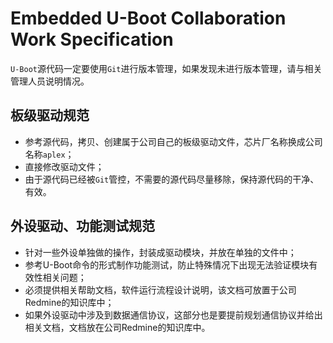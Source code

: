 # Embedded U-Boot Collaboration Work Specification

`U-Boot`源代码一定要使用`Git`进行版本管理，如果发现未进行版本管理，请与相关管理人员说明情况。

## 板级驱动规范

* 参考源代码，拷贝、创建属于公司自己的板级驱动文件，芯片厂名称换成公司名称`aplex`；
* 直接修改驱动文件；
* 由于源代码已经被`Git`管控，不需要的源代码尽量移除，保持源代码的干净、有效。

## 外设驱动、功能测试规范

* 针对一些外设单独做的操作，封装成驱动模块，并放在单独的文件中；
* 参考U-Boot命令的形式制作功能测试，防止特殊情况下出现无法验证模块有效性相关问题；
* 必须提供相关帮助文档，软件运行流程设计说明，该文档可放置于公司Redmine的知识库中；
* 如果外设驱动中涉及到数据通信协议，这部分也是要提前规划通信协议并给出相关文档，文档放在公司Redmine的知识库中。
